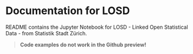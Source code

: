 
# Documentation for LOSD
README contains the Jupyter Notebook for LOSD - Linked Open Statistical Data - from Statistik Stadt Zürich.

> **Code examples do not work in the Github preview!**
